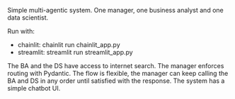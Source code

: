 Simple multi-agentic system. One manager, one business analyst and one data scientist.

Run with:
- chainlit: chainlit run chainlit_app.py
- streamlit: streamlit run streamlit_app.py

The BA and the DS have access to internet search.
The manager enforces routing with Pydantic. The flow is flexible, the manager can keep calling the BA and DS in any order until satisfied with the response. The system has a simple chatbot UI.
